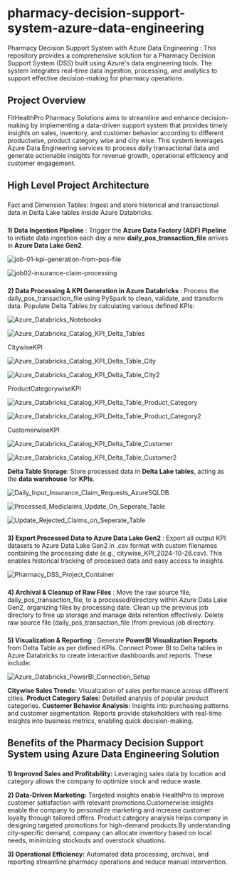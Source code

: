 # pharmacy-decision-support-system-azure-data-engineering
Pharmacy Decision Support System with Azure Data Engineering : This repository provides a comprehensive solution for a Pharmacy Decision Support System (DSS) built using Azure's data engineering tools. The system integrates real-time data ingestion, processing, and analytics to support effective decision-making for pharmacy operations.

## Project Overview 
FitHealthPro Pharmacy Solutions aims to streamline and enhance decision-making by implementing a data-driven support system that provides timely insights on sales, inventory, and customer behavior according to different productwise, product category wise and city wise. This system leverages Azure Data Engineering services to process daily transactional data and generate actionable insights for revenue growth, operational efficiency and customer engagement.

###

## High Level Project Architecture 
###
Fact and Dimension Tables: Ingest and store historical and transactional data in Delta Lake tables inside Azure Databricks.
   
###
**1) Data Ingestion Pipeline** :
Trigger the **Azure Data Factory (ADF) Pipeline** to initiate data ingestion each day a new **daily_pos_transaction_file** arrives in **Azure Data Lake Gen2**.

![job-01-kpi-generation-from-pos-file](https://github.com/user-attachments/assets/a4419b82-f546-4dc6-8c9f-e35bfd2c05bb)

![job02-insurance-claim-processing](https://github.com/user-attachments/assets/a1804091-4dd7-4c87-a4f4-6356acfd5264)

    
###
**2) Data Processing & KPI Generation in Azure Databricks** :
Process the daily_pos_transaction_file using PySpark to clean, validate, and transform data. Populate Delta Tables by calculating various defined KPIs:

![Azure_Databricks_Notebooks](https://github.com/user-attachments/assets/ee30a124-5cd3-4f88-9b73-60a9bd132ca8)

![Azure_Databricks_Catalog_KPI_Delta_Tables](https://github.com/user-attachments/assets/0dfaf8e4-3828-4c48-a3db-6f3d7add0aad)


CitywiseKPI

![Azure_Databricks_Catalog_KPI_Delta_Table_City](https://github.com/user-attachments/assets/245b1307-782a-4d0b-85ea-b1dd14266ab4)

![Azure_Databricks_Catalog_KPI_Delta_Table_City2](https://github.com/user-attachments/assets/73580384-476b-4834-970a-16afe4ca6120)



ProductCategorywiseKPI

![Azure_Databricks_Catalog_KPI_Delta_Table_Product_Category](https://github.com/user-attachments/assets/64651741-ec02-4d9a-ba25-8caa77ad66f1)

![Azure_Databricks_Catalog_KPI_Delta_Table_Product_Category2](https://github.com/user-attachments/assets/a1491640-cdaa-435a-8fc4-0ef3fb9aec42)



CustomerwiseKPI

![Azure_Databricks_Catalog_KPI_Delta_Table_Customer](https://github.com/user-attachments/assets/d48cfc94-788f-4e94-82d5-b74cf442b420)

![Azure_Databricks_Catalog_KPI_Delta_Table_Customer2](https://github.com/user-attachments/assets/7265026c-2451-4c9d-9a65-ec3fc6549a42)




**Delta Table Storage**: Store processed data in **Delta Lake tables**, acting as the **data warehouse** for **KPIs**.

![Daily_Input_Insurance_Claim_Requests_AzureSQLDB](https://github.com/user-attachments/assets/b97b27c0-b1de-4318-817c-7a64284829da)

![Processed_Mediclaims_Update_On_Seperate_Table](https://github.com/user-attachments/assets/f032f541-46f9-44ff-8d6f-3c1a4d7a8e4b)

![Update_Rejected_Claims_on_Seperate_Table](https://github.com/user-attachments/assets/4f14dcd9-1da6-41bc-bcb1-127fb219141a)

   
###
**3) Export Processed Data to Azure Data Lake Gen2** :
Export all output KPI datasets to Azure Data Lake Gen2 in .csv format with custom filenames containing the processing date (e.g., citywise_KPI_2024-10-26.csv).
This enables historical tracking of processed data and easy access to insights.

![Pharmacy_DSS_Project_Container](https://github.com/user-attachments/assets/95b11185-ea94-48a5-a2a9-1846af0ca4bc)


###
**4) Archival & Cleanup of Raw Files** :
Move the raw source file, daily_pos_transaction_file, to a processed/directory within Azure Data Lake Gen2, organizing files by processing date.
Clean up the previous job directory to free up storage and manage data retention effectively.
Delete raw source file (daily_pos_transaction_file )from previous job directory.


###
**5) Visualization & Reporting** :
   Generate **PowerBI Visualization Reports** from Delta Table as per defined KPIs.
   Connect Power BI to Delta tables in Azure Databricks to create interactive dashboards and reports. These include:
   
   ![Azure_Databricks_PowerBI_Connection_Setup](https://github.com/user-attachments/assets/8bfa3b25-25be-4b73-b983-3c288ad2580d)

   **Citywise Sales Trends:** Visualization of sales performance across different cities.
   **Product Category Sales:** Detailed analysis of popular product categories.
   **Customer Behavior Analysis:** Insights into purchasing patterns and customer segmentation.
   Reports provide stakeholders with real-time insights into business metrics, enabling quick decision-making.


## Benefits of the Pharmacy Decision Support System using Azure Data Engineering Solution
###
**1) Improved Sales and Profitability:** Leveraging sales data by location and category allows the company to optimize stock and reduce waste.

**2) Data-Driven Marketing:** Targeted insights enable HealthPro to improve customer satisfaction with relevant promotions.Customerwise insights enable the company to personalize marketing and increase customer loyalty through tailored offers. Product category analysis helps company in designing targeted promotions for high-demand products.By understanding city-specific demand, company can allocate inventory based on local needs, minimizing stockouts and overstock situations.

**3) Operational Efficiency:** Automated data processing, archival, and reporting streamline pharmacy operations and reduce manual intervention.
